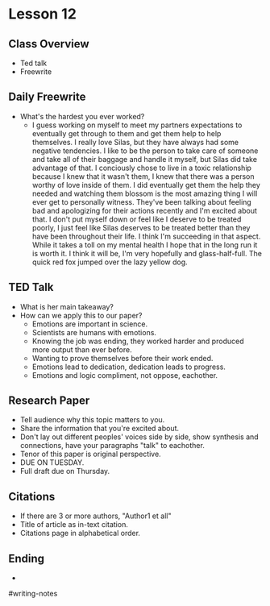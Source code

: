 # Lesson 12

## Class Overview
- Ted talk
- Freewrite

## Daily Freewrite 
- What's the hardest you ever worked?
  - I guess working on myself to meet my partners expectations to eventually get through to them and get them help to help themselves. I really love Silas, but they have always had some negative tendencies. I like to be the person to take care of someone and take all of their baggage and handle it myself, but Silas did take advantage of that. I conciously chose to live in a toxic relationship because I knew that it wasn't them, I knew that there was a person worthy of love inside of them. I did eventually get them the help they needed and watching them blossom is the most amazing thing I will ever get to personally witness. They've been talking about feeling bad and apologizing for their actions recently and I'm excited about that. I don't put myself down or feel like I deserve to be treated poorly, I just feel like Silas deserves to be treated better than they have been throughout their life. I think I'm succeeding in that aspect. While it takes a toll on my mental health I hope that in the long run it is worth it. I think it will be, I'm very hopefully and glass-half-full. The quick red fox jumped over the lazy yellow dog.

## TED Talk
- What is her main takeaway?
- How can we apply this to our paper?
  - Emotions are important in science.
  - Scientists are humans with emotions.
  - Knowing the job was ending, they worked harder and produced more output than ever before.
  - Wanting to prove themselves before their work ended.
  - Emotions lead to dedication, dedication leads to progress.
  - Emotions and logic compliment, not oppose, eachother.

## Research Paper
- Tell audience why this topic matters to you.
- Share the information that you're excited about.
- Don't lay out different peoples' voices side by side, show synthesis and connections, have your paragraphs "talk" to eachother.
- Tenor of this paper is original perspective.
- DUE ON TUESDAY.
- Full draft due on Thursday.

## Citations
- If there are 3 or more authors, "Author1 et all"
- Title of article as in-text citation.
- Citations page in alphabetical order.

## Ending
- 

#writing-notes
